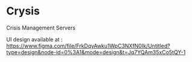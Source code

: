 # Crysis
Crisis Management Servers 

UI design available at : https://www.figma.com/file/FrkDqyAwku1WpC3NXfN0Ik/Untitled?type=design&node-id=0%3A1&mode=design&t=Jq7YQAm35xCo5tQY-1
